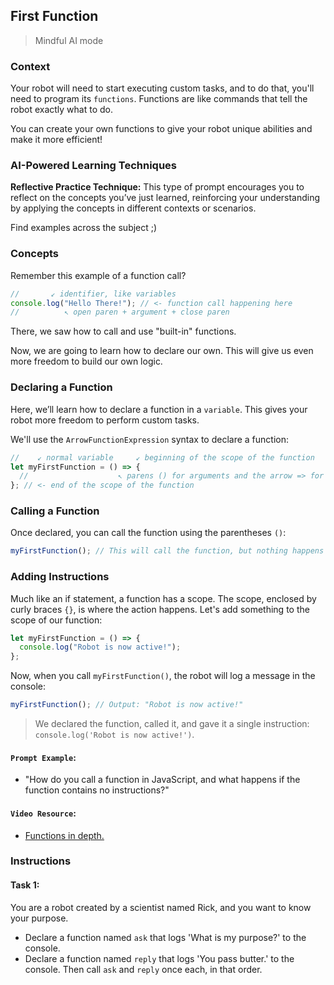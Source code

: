 ## First Function

> Mindful AI mode

### Context

Your robot will need to start executing custom tasks, and to do that, you'll need to program its `functions`. Functions are like commands that tell the robot exactly what to do.

You can create your own functions to give your robot unique abilities and make it more efficient!

### AI-Powered Learning Techniques

**Reflective Practice Technique:**
This type of prompt encourages you to reflect on the concepts you’ve just learned, reinforcing your understanding by applying the concepts in different contexts or scenarios.

Find examples across the subject ;)

### Concepts

Remember this example of a function call?

```js
//       ↙ identifier, like variables
console.log("Hello There!"); // <- function call happening here
//          ↖ open paren + argument + close paren
```

There, we saw how to call and use "built-in" functions.

Now, we are going to learn how to declare our own. This will give us even more freedom to build our own logic.

### Declaring a Function

Here, we’ll learn how to declare a function in a `variable`. This gives your robot more freedom to perform custom tasks.

We'll use the `ArrowFunctionExpression` syntax to declare a function:

```js
//    ↙ normal variable     ↙ beginning of the scope of the function
let myFirstFunction = () => {
  //                    ↖ parens () for arguments and the arrow => for syntax
}; // <- end of the scope of the function
```

### Calling a Function

Once declared, you can call the function using the parentheses `()`:

```js
myFirstFunction(); // This will call the function, but nothing happens yet
```

### Adding Instructions

Much like an if statement, a function has a scope. The scope, enclosed by curly braces `{}`, is where the action happens. Let's add something to the scope of our function:

```js
let myFirstFunction = () => {
  console.log("Robot is now active!");
};
```

Now, when you call `myFirstFunction()`, the robot will log a message in the console:

```js
myFirstFunction(); // Output: "Robot is now active!"
```

> We declared the function, called it, and gave it a single instruction: `console.log('Robot is now active!')`.

#### **`Prompt Example`**:

- "How do you call a function in JavaScript, and what happens if the function contains no instructions?"

#### **`Video Resource`**:

- [Functions in depth.](https://www.youtube.com/watch?v=0lp0d-Uxy4o)

### Instructions

#### Task 1:

You are a robot created by a scientist named Rick, and you want to know your purpose.

- Declare a function named `ask` that logs 'What is my purpose?' to the console.
- Declare a function named `reply` that logs 'You pass butter.' to the console.
  Then call `ask` and `reply` once each, in that order.
